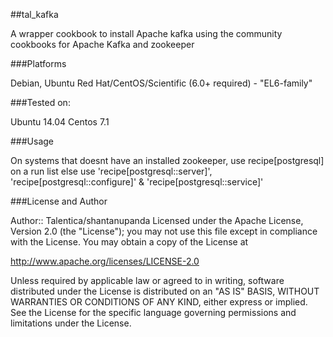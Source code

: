 ##tal_kafka

A wrapper cookbook to install Apache kafka using the community cookbooks for Apache Kafka and zookeeper

###Platforms

Debian, Ubuntu
Red Hat/CentOS/Scientific (6.0+ required) - "EL6-family"

###Tested on:

Ubuntu 14.04
Centos 7.1

###Usage

On systems that doesnt have an installed zookeeper, use recipe[postgresql] on a run list else use 'recipe[postgresql::server]', 'recipe[postgresql::configure]' & 'recipe[postgresql::service]'

###License and Author

Author:: Talentica/shantanupanda
Licensed under the Apache License, Version 2.0 (the "License"); you may not use this file except in compliance with the License. You may obtain a copy of the License at

http://www.apache.org/licenses/LICENSE-2.0

Unless required by applicable law or agreed to in writing, software distributed under the License is distributed on an "AS IS" BASIS, WITHOUT WARRANTIES OR CONDITIONS OF ANY KIND, either express or implied. See the License for the specific language governing permissions and limitations under the License.
